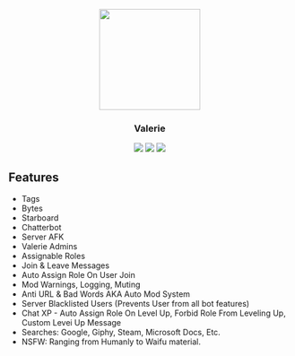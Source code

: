 <p align="center">
    <img src="https://i.imgur.com/gBympsf.png" width="180"/>
    <h3 align="center">Valerie</h3>
    <p align="center">
        <a href="https://discordapp.com/oauth2/authorize?client_id=261561347966238721&scope=bot&permissions=2146958591"><img src="https://img.shields.io/badge/Discord-Invite-7289DA.svg?style=flat-square"></a>
        <a href="https://discord.me/Glitched"><img src="https://img.shields.io/badge/Discord-Support%20Server-7289DA.svg?style=flat-square"></a>   
        <a href="https://www.codefactor.io/repository/github/yucked/valerie" ><img src="https://img.shields.io/badge/Codefactor-A-7289DA.svg?style=flat-square"> </a>
    </p></p>

Features
---

- Tags
- Bytes
- Starboard
- Chatterbot
- Server AFK
- Valerie Admins
- Assignable Roles
- Join & Leave Messages
- Auto Assign Role On User Join
- Mod Warnings, Logging, Muting
- Anti URL & Bad Words AKA Auto Mod System
- Server Blacklisted Users (Prevents User from all bot features)
- Chat XP - Auto Assign Role On Level Up, Forbid Role From Leveling Up, Custom Levei Up Message
- Searches: Google, Giphy, Steam, Microsoft Docs, Etc.
- NSFW: Ranging from Humanly to Waifu material.
